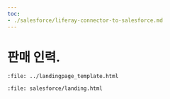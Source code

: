 ```yaml
---
toc:
- ./salesforce/liferay-connector-to-salesforce.md
---
```

# 판매 인력.

```{raw} html
:file: ../landingpage_template.html
```

```{raw} html
:file: salesforce/landing.html
```
